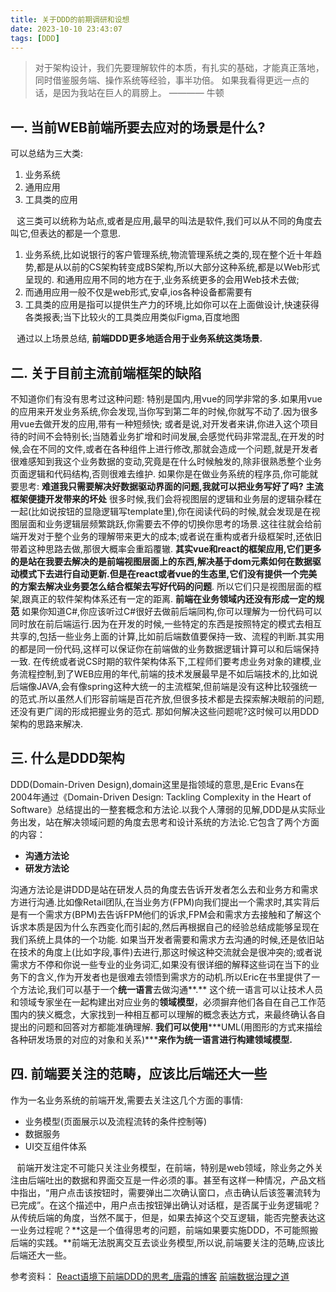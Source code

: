 ```yaml
---
title: 关于DDD的前期调研和设想
date: 2023-10-10 23:43:07
tags: [DDD]
---
```


> 对于架构设计，我们先要理解软件的本质，有扎实的基础，才能真正落地，同时借鉴服务端、操作系统等经验，事半功倍。
如果我看得更远一点的话，是因为我站在巨人的肩膀上。 ———— 牛顿

## 一. 当前WEB前端所要去应对的场景是什么?
可以总结为三大类:
1. 业务系统
2. 通用应用
3. 工具类的应用

⠀这三类可以统称为站点,或者是应用,最早的叫法是软件,我们可以从不同的角度去叫它,但表达的都是一个意思.
1. 业务系统,比如说银行的客户管理系统,物流管理系统之类的,现在整个近十年趋势,都是从以前的CS架构转变成BS架构,所以大部分这种系统,都是以Web形式呈现的. 和通用应用不同的地方在于,业务系统更多的会用Web技术去做;
2. 而通用应用一般不仅是web形式,安卓,ios各种设备都需要有
3. 工具类的应用是指可以提供生产力的环境,比如你可以在上面做设计,快速获得各类报表;当下比较火的工具类应用类似Figma,百度地图

⠀通过以上场景总结, **前端DDD更多地适合用于业务系统这类场景.**
## 二. 关于目前主流前端框架的缺陷
不知道你们有没有思考过这种问题: 特别是国内,用vue的同学非常的多.如果用vue的应用来开发业务系统,你会发现,当你写到第二年的时候,你就写不动了.因为很多用vue去做开发的应用,带有一种短频快; 或者是说,对开发者来讲,你进入这个项目待的时间不会特别长;当随着业务扩增和时间发展,会感觉代码非常混乱,在开发的时候,会在不同的文件,或者在各种组件上进行修改,那就会造成一个问题,就是开发者很难感知到我这个业务数据的变动,究竟是在什么时候触发的,除非很熟悉整个业务页面逻辑和代码结构,否则很难去维护.
如果你是在做业务系统的程序员,你可能就要思考: **难道我只需要解决好数据驱动界面的问题,我就可以把业务写好了吗?**
**主流框架便捷开发带来的坏处**
很多时候,我们会将视图层的逻辑和业务层的逻辑杂糅在一起(比如说按钮的显隐逻辑写template里),你在阅读代码的时候,就会发现是在视图层面和业务逻辑层频繁跳跃,你需要去不停的切换你思考的场景.这往往就会给前端开发对于整个业务的理解带来更大的成本;或者说在重构或者升级框架时,还依旧带着这种思路去做,那很大概率会重蹈覆辙.
**其实vue和react的框架应用,它们更多的是站在我要去解决的是前端视图层面上的东西,解决基于dom元素如何在数据驱动模式下去进行自动更新.但是在react或者vue的生态里,它们没有提供一个完美的方案去解决业务要怎么结合框架去写好代码的问题**. 所以它们只是视图层面的框架,跟真正的软件架构体系还有一定的距离.
**前端在业务领域内还没有形成一定的规范**
如果你知道C#,你应该听过C#很好去做前后端同构,你可以理解为一份代码可以同时放在前后端运行.因为在开发的时候,一些特定的东西是按照特定的模式去相互共享的,包括一些业务上面的计算,比如前后端数值要保持一致、流程的判断.其实用的都是同一份代码,这样可以保证你在前端做的业务数据逻辑计算可以和后端保持一致.
在传统或者说CS时期的软件架构体系下,工程师们要考虑业务对象的建模,业务流程控制,到了WEB应用的年代,前端的技术发展最早是不如后端技术的,比如说后端像JAVA,会有像spring这种大统一的主流框架,但前端是没有这种比较强统一的范式.所以虽然人们形容前端是百花齐放,但很多技术都是去探索解决眼前的问题,还没有更广阔的形成把握业务的范式.
那如何解决这些问题呢?这时候可以用DDD架构的思路来解决.
## 三. 什么是DDD架构
DDD(Domain-Driven Design),domain这里是指领域的意思,是Eric Evans在2004年通过《Domain-Driven Design: Tackling Complexity in the Heart of Software》总结提出的一整套概念和方法论.以我个人薄弱的见解,DDD是从实际业务出发，站在解决领域问题的角度去思考和设计系统的方法论.它包含了两个方面的内容：
* **沟通方法论**
* **研发方法论**

沟通方法论是讲DDD是站在研发人员的角度去告诉开发者怎么去和业务方和需求方进行沟通.比如像Retail团队,在当业务方(FPM)向我们提出一个需求时,其实背后是有一个需求方(BPM)去告诉FPM他们的诉求,FPM会和需求方去接触和了解这个诉求本质是因为什么东西变化而引起的,然后再根据自己的经验总结成能够呈现在我们系统上具体的一个功能.
如果当开发者需要和需求方去沟通的时候,还是依旧站在技术的角度上(比如字段,事件)去进行,那这时候这种交流就会是很冲突的;或者说需求方不停和你说一些专业的业务词汇,如果没有很详细的解释这些词在当下的业务下的含义,作为开发者也是很难去领悟到需求方的动机.所以Eric在书里提供了一个方法论,我们可以基于一个**统一语言**去做沟通**.** 这个统一语言可以让技术人员和领域专家坐在一起构建出对应业务的**领域模型**，必须摒弃他们各自在自己工作范围内的狭义概念，大家找到一种相互都可以理解的概念表达方式，来最终确认各自提出的问题和回答对方都能准确理解.
**我们可以使用*****UML(用图形的方式来描绘各种研发场景的对应的对象和关系)*****来作为统一语言进行构建领域模型.**
## 四. 前端要关注的范畴，应该比后端还大一些
作为一名业务系统的前端开发,需要去关注这几个方面的事情:
* 业务模型(页面展示以及流程流转的条件控制等)
* 数据服务
* UI交互组件体系

⠀前端开发注定不可能只关注业务模型，在前端，特别是web领域，除业务之外关注由后端吐出的数据和界面交互是一件必须的事。甚至有这样一种情况，产品文档中指出，“用户点击该按钮时，需要弹出二次确认窗口，点击确认后该签署流转为已完成”。在这个描述中，用户点击按钮弹出确认对话框，是否属于业务逻辑呢？从传统后端的角度，当然不属于，但是，如果去掉这个交互逻辑，能否完整表达这一业务过程呢？**这是一个值得思考的问题，前端如果要实施DDD，不可能照搬后端的实践。**前端无法脱离交互去谈业务模型,所以说,前端要关注的范畴,应该比后端还大一些。

参考资料：
[React语境下前端DDD的思考_唐霜的博客](https://www.tangshuang.net/8212.html)
[前端数据治理之道](https://www.zhihu.com/column/c_1266667320073818112)
